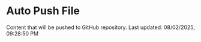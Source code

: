 # Auto Push File

Content that will be pushed to GitHub repository.
Last updated: 08/02/2025, 09:28:50 PM